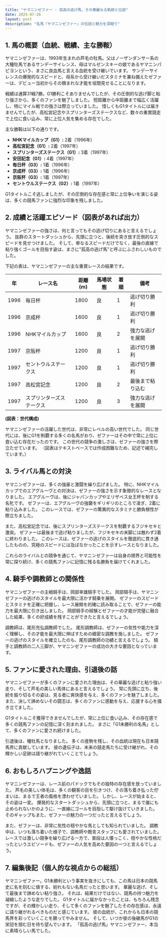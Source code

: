 ```yaml
---
title: "ヤマニンゼファー - 孤高の逃げ馬、その華麗なる軌跡と伝説"
date: 2025-07-26
layout: post
description: "名馬『ヤマニンゼファー』の伝説と魅力を深堀り"
---
```


## 1. 馬の概要（血統、戦績、主な勝鞍）

ヤマニンゼファーは、1993年生まれの芦毛の牡馬。父はノーザンダンサー系の大種牡馬であるサンデーサイレンス、母はマルゼンスキーの娘であるヤマニンパピヨンという、まさに良血馬と言える血統を受け継いでいます。  サンデーサイレンスの爆発的なスピードと、母系から受け継いだスタミナを兼ね備えたゼファーは、デビュー当初からその類まれな才能を垣間見せることになります。

戦績は通算31戦7勝。G1勝利こそありませんでしたが、その圧倒的な逃げ脚と粘り強さから、多くのファンを魅了しました。  短距離から中距離まで幅広く活躍し、特にマイル戦での強さは際立っていました。  惜しくもG1タイトルには届きませんでしたが、高松宮記念やスプリンターズステークスなど、数々の重賞競走で上位に食い込み、常に上位人気を集める存在でした。

主な勝鞍は以下の通りです。

* **NHKマイルカップ（G1）:**  2着（1996年）
* **高松宮記念（G1）:** 2着（1997年）
* **スプリンターズステークス（G1）:** 3着（1997年）
* **安田記念（G1）:** 4着（1997年）
* **毎日杯（G3）:** 1着（1996年）
* **京成杯（G3）:** 1着（1996年）
* **京阪杯（G3）:** 1着（1997年）
* **セントウルステークス（G2）:** 1着（1997年）


G1タイトルこそ逃しましたが、その圧倒的な存在感と常に上位争いを演じる姿は、多くの競馬ファンに強烈な印象を残しました。


## 2. 成績と活躍エピソード（図表があれば出力）

ヤマニンゼファーの強さは、何と言ってもその逃げ切りにあると言えるでしょう。  抜群のスタートダッシュから、先頭に立つと、後続を突き放す圧倒的なスピードを見せつけました。  そして、単なるスピードだけでなく、最後の直線で粘り強くゴールを目指す姿は、まさに"孤高の逃げ馬"と呼ぶにふさわしいものでした。

下記の表は、ヤマニンゼファーの主な重賞レースの結果です。

| 年 | レース名         | 距離(m) | 馬場状態 | 着順 | 備考           |
|---|-----------------|----------|----------|------|-----------------|
| 1996 | 毎日杯           | 1800     | 良       | 1    | 逃げ切り勝利     |
| 1996 | 京成杯           | 1600     | 良       | 1    | 逃げ切り勝利     |
| 1996 | NHKマイルカップ   | 1600     | 良       | 2    | 強力な逃げを展開 |
| 1997 | 京阪杯           | 1200     | 良       | 1    | 逃げ切り勝利     |
| 1997 | セントウルステークス | 1200     | 良       | 1    | 逃げ切り勝利     |
| 1997 | 高松宮記念       | 1200     | 良       | 2    | 最後まで粘り込む  |
| 1997 | スプリンターズステークス | 1200     | 良       | 3    | 強力な逃げを展開 |


**(図表：世代構成)**

ヤマニンゼファーの活躍した世代は、非常にレベルの高い世代でした。  同じ世代には、後にG1を制覇する多くの名馬がおり、ゼファーはその中で常に上位に食い込む存在だったのです。  この世代の競争の激しさは、ゼファーの強さを際立たせています。  （図表はテキストベースでは作成困難なため、記述で補完しています。）


## 3. ライバル馬との対決

ヤマニンゼファーは、多くの強豪と激闘を繰り広げました。  特に、NHKマイルカップでのエアグルーヴとの対決は、ゼファーの強さを示す象徴的なレースとなりました。  エアグルーヴは、後にジャパンカップやエリザベス女王杯を制する名牝です。  ゼファーは、エアグルーヴの強襲をギリギリのところで凌ぎ、2着に粘り込みました。  このレースでは、ゼファーの驚異的なスタミナと勝負根性が際立ちました。


また、高松宮記念では、後にスプリンターズステークスを制覇するフジキセキと激突。  ゼファーは最後まで逃げ粘りましたが、フジキセキの末脚には敵わず2着に終わりました。  このレースは、ゼファーの逃げのスタイルを徹底的に貫き通したものの、究極のスピードには及ばなかったことを示すレースとなりました。


これらのライバルとの競争を通じて、ヤマニンゼファーは自身の限界と可能性を常に探り続け、多くの競馬ファンに記憶に残る名勝負を届けてくれました。


## 4. 騎手や調教師との関係性

ヤマニンゼファーの主戦騎手は、岡部幸雄騎手でした。  岡部騎手は、ヤマニンゼファーの逃げのスタイルを最大限に活かす騎乗を展開。  ゼファーのスピードとスタミナを正確に把握し、レース展開を的確に読み取ることで、ゼファーの能力を最大限に引き出しました。  岡部騎手の経験とゼファーの才能が完璧に融合した結果、多くの好成績を残すことができたと言えるでしょう。

調教師は、尾形充弘調教師でした。  尾形調教師は、ゼファーの気性や能力を深く理解し、その才能を最大限に伸ばすための緻密な調教を施しました。  ゼファーの逃げのスタイルを確立したのも、尾形調教師の功績と言えるでしょう。  騎手と調教師の二人三脚が、ヤマニンゼファーの成功の大きな要因となっています。


## 5. ファンに愛された理由、引退後の話

ヤマニンゼファーが多くのファンに愛された理由は、その華麗な逃げと粘り強い走り、そして芦毛の美しい馬体にあると言えるでしょう。  常に先頭に立ち、後続を振り切るその姿は、見る者に爽快感を与え、多くのファンを魅了しました。  また、決して諦めないその闘志は、多くのファンに感動を与え、応援する心を掻き立てました。

G1タイトルこそ獲得できませんでしたが、常に上位に食い込み、その存在感で多くの競馬ファンの記憶に深く刻まれました。  まさに「G1未勝利の名馬」として、多くのファンに愛され続けました。

引退後は、種牡馬となりました。  多くの産駒を残し、その血統は現在も日本競馬界に貢献しています。  彼の遺伝子は、未来の競走馬たちに受け継がれ、その輝かしい足跡は語り継がれていくことでしょう。


## 6. おもしろハプニングや逸話

ヤマニンゼファーは、レース前のパドックでもその独特の存在感を放っていました。  芦毛の美しい体毛は、多くの観客の目を引きつけ、その落ち着き払った佇まいは、まるで王者の風格を漂わせていました。  しかし、レースが始まると、その姿は一変。  爆発的なスタートダッシュから、先頭に立つと、まるで誰にも止められないかのように、一直線にゴールを目指して駆け抜けていきました。  そのギャップもまた、ゼファーの魅力の一つだったと言えるでしょう。


また、ゼファーは、非常に気性の穏やかな馬としても知られていました。  調教中は、いつも落ち着いた様子で、調教師や厩舎スタッフにも愛されていました。  レースでは激しい競争を繰り広げる一方で、普段は人懐っこく、穏やかな性格だったというエピソードも、ゼファーの人気を高めた要因の一つと言えるでしょう。


## 7. 編集後記（個人的な視点からの総括）

ヤマニンゼファー。G1未勝利という事実を抜きにしても、この馬は日本の競馬史に名を刻むに値する、紛れもない名馬だったと思います。  華麗な逃げ、そして最後まで諦めない粘り強さ。  それは、結果だけではない、競馬の持つ魅力を凝縮したような走りでした。  G1タイトルに届かなかったことは、もちろん残念ですが、その輝かしい走り、そして多くのファンを魅了したその存在感は、永遠に語り継がれるべきものだと感じています。  彼の血統が、これからも日本の競馬界を彩っていくことを願ってやみません。  そして、いつか彼の後継馬がG1の栄冠を掴む日を待ち望んでいます。  「孤高の逃げ馬」ヤマニンゼファー、本当に素晴らしい馬でした。
